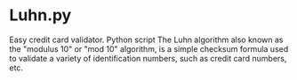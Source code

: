 # Luhn.py
Easy credit card validator. Python script The Luhn algorithm also known as the "modulus 10" or "mod 10" algorithm, is a simple checksum formula used to validate a variety of identification numbers, such as credit card numbers, etc.
